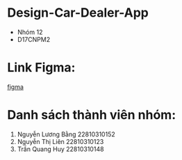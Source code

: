 # Design-Car-Dealer-App
- Nhóm 12
- D17CNPM2

# Link Figma:
[figma](Link_figma_o_day)

# Danh sách thành viên nhóm: 
1. Nguyễn Lương Bằng 22810310152
2. Nguyễn Thị Liên 22810310123
3. Trần Quang Huy 22810310148
